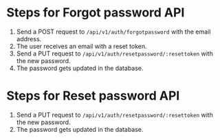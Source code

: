 # Steps for Forgot password API

1. Send a POST request to `/api/v1/auth/forgotpassword` with the email address.
2. The user receives an email with a reset token.
3. Send a PUT request to `/api/v1/auth/resetpassword/:resettoken` with the new password.
4. The password gets updated in the database.

# Steps for Reset password API

1. Send a PUT request to `/api/v1/auth/resetpassword/:resettoken` with the new password.
2. The password gets updated in the database.

```

```
